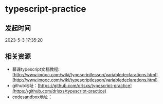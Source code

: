 # typescript-practice

## 发起时间
2023-5-3 17:35:20

## 相关资源
+ 慕课typescript文档教程:[http://www.imooc.com/wiki/typescriptlesson/variabledeclarations.html](http://www.imooc.com/wiki/typescriptlesson/variabledeclarations.html)
+ github地址：[https://github.com/drlsxs/typescript-practice](https://github.com/drlsxs/typescript-practice)
+ codesandbox地址：




